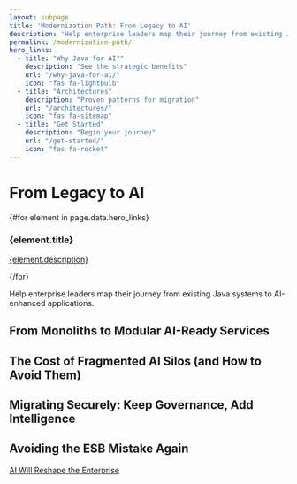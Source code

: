 ```yaml
---
layout: subpage
title: 'Modernization Path: From Legacy to AI'
description: 'Help enterprise leaders map their journey from existing Java systems to AI-enhanced applications.'
permalink: /modernization-path/
hero_links:
  - title: "Why Java for AI?"
    description: "See the strategic benefits"
    url: "/why-java-for-ai/"
    icon: "fas fa-lightbulb"
  - title: "Architectures"
    description: "Proven patterns for migration"
    url: "/architectures/"
    icon: "fas fa-sitemap"
  - title: "Get Started"
    description: "Begin your journey"
    url: "/get-started/"
    icon: "fas fa-rocket"
---
```


# From Legacy to AI

<div class="subpage-hero">
  <div class="subpage-hero-links">
    {#for element in page.data.hero_links}
      <div class="subpage-hero-link">        
          <i class="hero-link-icon {element.icon}"></i>
        <h3>{element.title}</h3>
        <p><a href="{element.url}">{element.description}</a></p>
      </div>
    {/for}
  </div>
</div>

Help enterprise leaders map their journey from existing Java systems to AI-enhanced applications.

## From Monoliths to Modular AI-Ready Services

## The Cost of Fragmented AI Silos (and How to Avoid Them)

## Migrating Securely: Keep Governance, Add Intelligence

## Avoiding the ESB Mistake Again

[AI Will Reshape the Enterprise](https://www.linkedin.com/pulse/ai-reshape-enterprise-we-dont-repeat-esb-mistake-markus-eisele-f6wef/)

